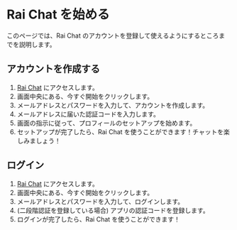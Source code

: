 # Rai Chat を始める

このページでは、Rai Chat のアカウントを登録して使えるようにするところまでを説明します。

## アカウントを作成する
1. [Rai Chat](https://chat.raic.dev/) にアクセスします。
2. 画面中央にある、今すぐ開始をクリックします。
3. メールアドレスとパスワードを入力して、アカウントを作成します。
4. メールアドレスに届いた認証コードを入力します。
5. 画面の指示に従って、プロフィールのセットアップを始めます。
6. セットアップが完了したら、Rai Chat を使うことができます！チャットを楽しみましょう！

## ログイン
1. [Rai Chat](https://chat.raic.dev/) にアクセスします。
2. 画面中央にある、今すぐ開始をクリックします。
3. メールアドレスとパスワードを入力して、ログインします。
4. (二段階認証を登録している場合) アプリの認証コードを登録します。
5. ログインが完了したら、Rai Chat を使うことができます！